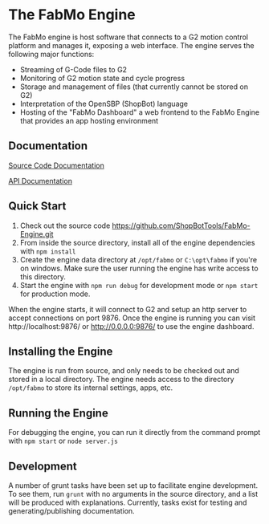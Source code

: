 The FabMo Engine
================
The FabMo engine is host software that connects to a G2 motion control platform and manages it, exposing a web interface.  The engine serves the following major functions:

* Streaming of G-Code files to G2
* Monitoring of G2 motion state and cycle progress
* Storage and management of files (that currently cannot be stored on G2)
* Interpretation of the OpenSBP (ShopBot) language
* Hosting of the "FabMo Dashboard" a web frontend to the FabMo Engine that provides an app hosting environment

Documentation
-------------
[Source Code Documentation](http://shopbottools.github.io/FabMo-Engine/) 

[API Documentation](http://shopbottools.github.io/FabMo-Engine/api)

Quick Start
-----------
1. Check out the source code https://github.com/ShopBotTools/FabMo-Engine.git
2. From inside the source directory, install all of the engine dependencies with `npm install`
3. Create the engine data directory at `/opt/fabmo` or `C:\opt\fabmo` if you're on windows.  Make sure the user running the engine has write access to this directory.
4. Start the engine with `npm run debug` for development mode or `npm start` for production mode.

When the engine starts, it will connect to G2 and setup an http server to accept connections on port 9876.  Once the engine is running you can visit http://localhost:9876/ or http://0.0.0.0:9876/ to use the engine dashboard.

Installing the Engine
---------------------
The engine is run from source, and only needs to be checked out and stored in a local directory.   The engine needs access to the directory `/opt/fabmo` to store its internal settings, apps, etc.

Running the Engine
------------------
For debugging the engine, you can run it directly from the command prompt with `npm start` or `node server.js`

Development
-----------
A number of grunt tasks have been set up to facilitate engine development.  To see them, run `grunt` with no arguments in the source directory, and a list will be produced with explanations.  Currently, tasks exist for testing and generating/publishing documentation.
